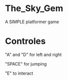 # The_Sky_Gem
A SIMPLE platformer game

# Controles
"A" and "D" for left and right

"SPACE" for jumping

"E" to interact

